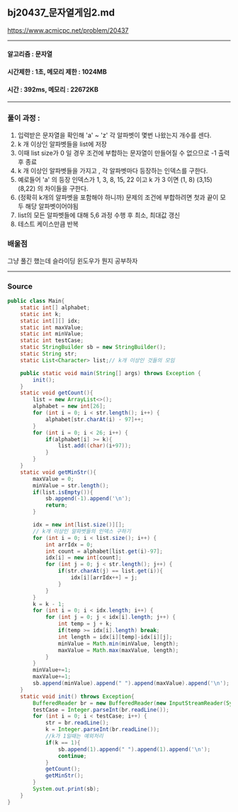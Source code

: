 ## bj20437_문자열게임2.md

https://www.acmicpc.net/problem/20437

---
#### 알고리즘 : 문자열
#### 시간제한 : 1초, 메모리 제한 : 1024MB
#### 시간 : 392ms, 메모리 : 22672KB
---
### 풀이 과정 : 
1. 입력받은 문자열을 확인해 'a' ~ 'z' 각 알파벳이 몇번 나왔는지 개수를 센다.
2. k 개 이상인 알파벳들을 list에 저장
3. 이때 list size가 0 일 경우 조건에 부합하는 문자열이 만들어질 수 없으므로 -1 출력 후 종료
4. k 개 이상인 알파벳들을 가지고 , 각 알파벳마다 등장하는 인덱스를 구한다.
5. 예로들어 'a' 의 등장 인덱스가 1, 3, 8, 15, 22 이고 k 가 3 이면   (1, 8) (3,15) (8,22) 의 차이들을 구한다. 
6. (정확히 k개의 알파벳을 포함해야 하니까) 문제의 조건에 부합하려면 첫과 끝이 모두 해당 알파벳이어야됨 
7. list의 모든 알파벳들에 대해 5,6 과정 수행 후 최소, 최대값 갱신
8. 테스트 케이스만큼 반복 
### 배울점

그냥 풀긴 했는데
슬라이딩 윈도우가 뭔지 공부하자

----
### Source
```java
public class Main{
    static int[] alphabet;
    static int k;
    static int[][] idx;
    static int maxValue;
    static int minValue;
    static int testCase;
    static StringBuilder sb = new StringBuilder();
    static String str;
    static List<Character> list;// k개 이상인 것들의 모임

    public static void main(String[] args) throws Exception {
        init();
    }
    static void getCount(){
        list = new ArrayList<>();
        alphabet = new int[26];
        for (int i = 0; i < str.length(); i++) {
            alphabet[str.charAt(i) - 97]++;
        }
        for (int i = 0; i < 26; i++) {
            if(alphabet[i] >= k){
                list.add((char)(i+97));
            }
        }
    }
    static void getMinStr(){
        maxValue = 0;
        minValue = str.length();
        if(list.isEmpty()){
            sb.append(-1).append('\n');
            return;
        }

        idx = new int[list.size()][];
        // k개 이상인 알파벳들의 인덱스 구하기
        for (int i = 0; i < list.size(); i++) {
            int arrIdx = 0;
            int count = alphabet[list.get(i)-97];
            idx[i] = new int[count];
            for (int j = 0; j < str.length(); j++) {
                if(str.charAt(j) == list.get(i)){
                    idx[i][arrIdx++] = j;
                }
            }
        }
        k = k - 1;
        for (int i = 0; i < idx.length; i++) {
            for (int j = 0; j < idx[i].length; j++) {
                int temp = j + k;
                if(temp >= idx[i].length) break;
                int length = idx[i][temp]-idx[i][j];
                minValue = Math.min(minValue, length);
                maxValue = Math.max(maxValue, length);
            }
        }
        minValue+=1;
        maxValue+=1;
        sb.append(minValue).append(" ").append(maxValue).append('\n');
    }
    static void init() throws Exception{
        BufferedReader br = new BufferedReader(new InputStreamReader(System.in));
        testCase = Integer.parseInt(br.readLine());
        for (int i = 0; i < testCase; i++) {
            str = br.readLine();
            k = Integer.parseInt(br.readLine());
            //k가 1일때는 예외처리
            if(k == 1){
                sb.append(1).append(" ").append(1).append('\n');
                continue;
            }
            getCount();
            getMinStr();
        }
        System.out.print(sb);
    }
}


```
